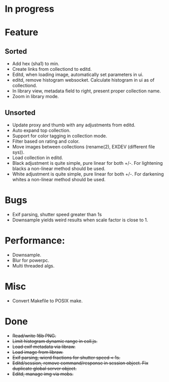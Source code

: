 # In progress

# Feature

## Sorted
* Add hex (sha1) to min.
* Create links from collectiond to editd.
* Editd, when loading image, automatically set parameters in ui.
* editd, remove histogram websocket. Calculate histogram in ui as of
  collectiond.
* In library view, metadata field to right, present proper collection
  name.
* Zoom in library mode.

## Unsorted
* Update proxy and thumb with any adjustments from editd.
* Auto expand top collection.
* Support for color tagging in collection mode.
* Filter based on rating and color.
* Move images between collections (rename(2), EXDEV (different file
  sys)).
* Load collection in editd.
* Black adjustment is quite simple, pure linear for both +/-. For
  lightening blacks a non-linear method should be used.
* White adjustment is quite simple, pure linear for both +/-. For
  darkening whites a non-linear method should be used.

# Bugs

* Exif parsing, shutter speed greater than 1s
* Downsample yields weird results when scale factor is close to 1.

# Performance:

* Downsample.
* Blur for powerpc.
* Multi threaded algs.

# Misc

* Convert Makefile to POSIX make.

# Done

* ~~Read/write 16b PNG.~~
* ~~Limit histogram dynamic range in coll.js.~~
* ~~Load exif metadata via libraw.~~
* ~~Load image from libraw.~~
* ~~Exif parsing, wierd fractions for shutter speed < 1s.~~
* ~~Editd/session, remove command/response in session object.
  Fix duplicate global server object.~~
* ~~Editd, manage img via mobs.~~
